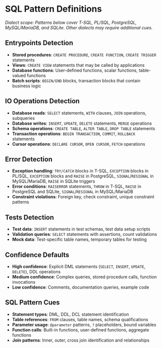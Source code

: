 
# SQL Pattern Definitions

_Dialect scope: Patterns below cover T-SQL, PL/SQL, PostgreSQL, MySQL/MariaDB, and SQLite. Other dialects may require additional cues._

## Entrypoints Detection
- **Stored procedures**: `CREATE PROCEDURE`, `CREATE FUNCTION`, `CREATE TRIGGER` statements
- **Views**: `CREATE VIEW` statements that may be called by applications
- **Database functions**: User-defined functions, scalar functions, table-valued functions
- **Batch scripts**: `BEGIN/END` blocks, transaction blocks that contain business logic

## IO Operations Detection
- **Database reads**: `SELECT` statements, `WITH` clauses, `JOIN` operations, subqueries
- **Database writes**: `INSERT`, `UPDATE`, `DELETE` statements, `MERGE` operations
- **Schema operations**: `CREATE TABLE`, `ALTER TABLE`, `DROP TABLE` statements
- **Transaction operations**: `BEGIN TRANSACTION`, `COMMIT`, `ROLLBACK` statements
- **Cursor operations**: `DECLARE CURSOR`, `OPEN CURSOR`, `FETCH` operations

## Error Detection
- **Exception handling**: `TRY/CATCH` blocks in T-SQL, `EXCEPTION` blocks in PL/SQL, `EXCEPTION` blocks and `RAISE` in PostgreSQL, `SIGNAL`/`RESIGNAL` in MySQL/MariaDB, `RAISE` in SQLite triggers
- **Error conditions**: `RAISERROR` statements, `THROW` in T-SQL, `RAISE` in PostgreSQL and SQLite, `SIGNAL`/`RESIGNAL` in MySQL/MariaDB
- **Constraint violations**: Foreign key, check constraint, unique constraint patterns

## Tests Detection
- **Test data**: `INSERT` statements in test schemas, test data setup scripts
- **Validation queries**: `SELECT` statements with assertions, count validations
- **Mock data**: Test-specific table names, temporary tables for testing

## Confidence Defaults
- **High confidence**: Explicit DML statements (`SELECT`, `INSERT`, `UPDATE`, `DELETE`), DDL operations
- **Medium confidence**: Complex queries, stored procedure calls, function invocations
- **Low confidence**: Comments, documentation queries, example code

## SQL Pattern Cues
- **Statement types**: DML, DDL, DCL statement identification
- **Table references**: `FROM` clauses, table names, schema qualifications
- **Parameter usage**: `@parameter` patterns, `?` placeholders, bound variables
- **Function calls**: Built-in functions, user-defined functions, aggregate functions
- **Join patterns**: Inner, outer, cross join identification and relationships

